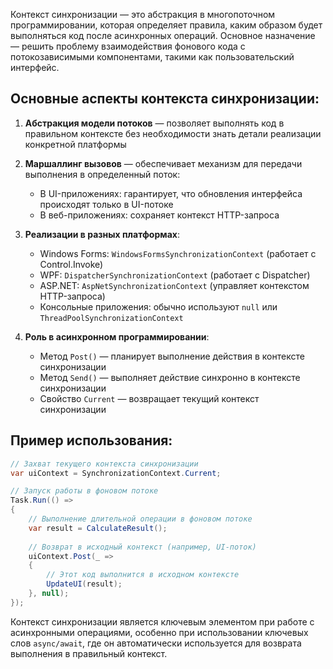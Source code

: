 Контекст синхронизации — это абстракция в многопоточном программировании, которая определяет правила, каким образом будет выполняться код после асинхронных операций. Основное назначение — решить проблему взаимодействия фонового кода с потокозависимыми компонентами, такими как пользовательский интерфейс.

## Основные аспекты контекста синхронизации:

1. **Абстракция модели потоков** — позволяет выполнять код в правильном контексте без необходимости знать детали реализации конкретной платформы
    
2. **Маршаллинг вызовов** — обеспечивает механизм для передачи выполнения в определенный поток:
    
    - В UI-приложениях: гарантирует, что обновления интерфейса происходят только в UI-потоке
    - В веб-приложениях: сохраняет контекст HTTP-запроса
3. **Реализации в разных платформах**:
    
    - Windows Forms: `WindowsFormsSynchronizationContext` (работает с Control.Invoke)
    - WPF: `DispatcherSynchronizationContext` (работает с Dispatcher)
    - ASP.NET: `AspNetSynchronizationContext` (управляет контекстом HTTP-запроса)
    - Консольные приложения: обычно используют `null` или `ThreadPoolSynchronizationContext`
4. **Роль в асинхронном программировании**:
    
    - Метод `Post()` — планирует выполнение действия в контексте синхронизации
    - Метод `Send()` — выполняет действие синхронно в контексте синхронизации
    - Свойство `Current` — возвращает текущий контекст синхронизации

## Пример использования:

```csharp
// Захват текущего контекста синхронизации
var uiContext = SynchronizationContext.Current;

// Запуск работы в фоновом потоке
Task.Run(() =>
{
    // Выполнение длительной операции в фоновом потоке
    var result = CalculateResult();
    
    // Возврат в исходный контекст (например, UI-поток)
    uiContext.Post(_ =>
    {
        // Этот код выполнится в исходном контексте
        UpdateUI(result);
    }, null);
});
```

Контекст синхронизации является ключевым элементом при работе с асинхронными операциями, особенно при использовании ключевых слов `async/await`, где он автоматически используется для возврата выполнения в правильный контекст.
